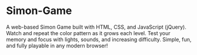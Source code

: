 # Simon-Game
A web-based Simon Game built with HTML, CSS, and JavaScript (jQuery). Watch and repeat the color pattern as it grows each level. Test your memory and focus with lights, sounds, and increasing difficulty. Simple, fun, and fully playable in any modern browser!
